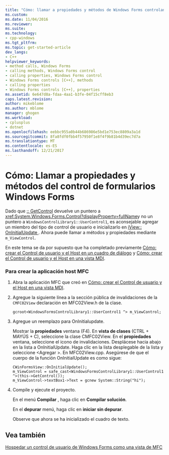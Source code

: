 ```yaml
---
title: "Cómo: llamar a propiedades y métodos de Windows Forms controlan | Documentos de Microsoft"
ms.custom: 
ms.date: 11/04/2016
ms.reviewer: 
ms.suite: 
ms.technology:
- cpp-windows
ms.tgt_pltfrm: 
ms.topic: get-started-article
dev_langs:
- C++
helpviewer_keywords:
- method calls, Windows Forms
- calling methods, Windows Forms control
- calling properties, Windows Forms control
- Windows Forms controls [C++], methods
- calling properties
- Windows Forms controls [C++], properties
ms.assetid: 6e647d8a-fdaa-4aa1-b3fe-04f15cff8eb3
caps.latest.revision: 
author: mikeblome
ms.author: mblome
manager: ghogen
ms.workload:
- cplusplus
- dotnet
ms.openlocfilehash: eebbc955a0b44b686986e5bd1e753ec8809a3a1d
ms.sourcegitcommit: 8fa8fdf0fbb4f57950f1e8f4f9b81b4d39ec7d7a
ms.translationtype: MT
ms.contentlocale: es-ES
ms.lasthandoff: 12/21/2017
---
```

# <a name="how-to-call-properties-and-methods-of-the-windows-forms-control"></a>Cómo: Llamar a propiedades y métodos del control de formularios Windows Forms
Dado que [:: GetControl](../mfc/reference/cwinformsview-class.md#getcontrol) devuelve un puntero a <xref:System.Windows.Forms.Control?displayProperty=fullName>y no un puntero a `WindowsControlLibrary1::UserControl1`, es aconsejable agregar un miembro del tipo de control de usuario e inicializarlo en [iView:: OnInitialUpdate ](../mfc/reference/iview-interface.md#oninitialupdate). Ahora puede llamar a métodos y propiedades mediante `m_ViewControl`.  
  
 En este tema se da por supuesto que ha completado previamente [Cómo: crear el Control de usuario y el Host en un cuadro de diálogo](../dotnet/how-to-create-the-user-control-and-host-in-a-dialog-box.md) y [Cómo: crear el Control de usuario y el Host en una vista MDI](../dotnet/how-to-create-the-user-control-and-host-mdi-view.md).  
  
### <a name="to-create-the-mfc-host-application"></a>Para crear la aplicación host MFC  
  
1.  Abra la aplicación MFC que creó en [Cómo: crear el Control de usuario y el Host en una vista MDI](../dotnet/how-to-create-the-user-control-and-host-mdi-view.md).  
  
2.  Agregue la siguiente línea a la sección pública de invalidaciones de la `CMFC02View` declaración en MFC02View.h de la clase.  
  
     `gcroot<WindowsFormsControlLibrary1::UserControl1 ^> m_ViewControl;`  
  
3.  Agregue un reemplazo para OnInitialupdate.  
  
     Mostrar la **propiedades** ventana (F4). En **vista de clases** (CTRL + MAYÚS + C), seleccione la clase CMFC02View. En el **propiedades** ventana, seleccione el icono de invalidaciones. Desplácese hacia abajo en la lista a OnInitialUpdate. Haga clic en la lista desplegable de la lista y seleccione \<Agregar >. En MFC02View.cpp. Asegúrese de que el cuerpo de la función OnInitialUpdate es como sigue:  
  
    ```  
    CWinFormsView::OnInitialUpdate();  
    m_ViewControl = safe_cast<WindowsFormsControlLibrary1::UserControl1 ^>(this->GetControl());  
    m_ViewControl->textBox1->Text = gcnew System::String("hi");  
    ```  
  
4.  Compile y ejecute el proyecto.  
  
     En el menú **Compilar** , haga clic en **Compilar solución**.  
  
     En el **depurar** menú, haga clic en **iniciar sin depurar**.  
  
     Observe que ahora se ha inicializado el cuadro de texto.  
  
## <a name="see-also"></a>Vea también  
 [Hospedar un control de usuario de Windows Forms como una vista de MFC](../dotnet/hosting-a-windows-forms-user-control-as-an-mfc-view.md)